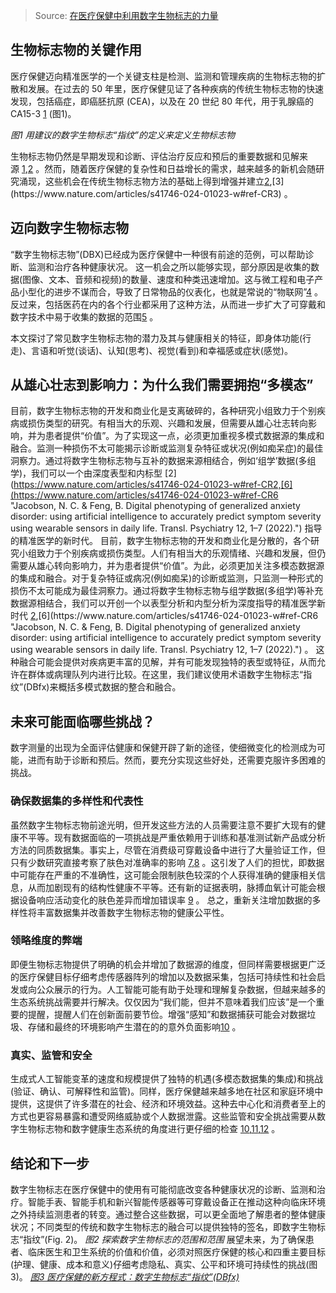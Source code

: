  > Source: [在医疗保健中利用数字生物标志的力量](https://www.nature.com/articles/s41746-024-01023-w)
 
## 生物标志物的关键作用
医疗保健迈向精准医学的一个关键支柱是检测、监测和管理疾病的生物标志物的扩散和发展。在过去的 50 年里，医疗保健见证了各种疾病的传统生物标志物的快速发现，包括癌症，即癌胚抗原 (CEA)，以及在 20 世纪 80 年代，用于乳腺癌的 CA15-3 [1](https://www.nature.com/articles/s41746-024-01023-w#ref-CR1") (图1)。
 
*图1 用建议的数字生物标志“指纹”的定义来定义生物标志物*

生物标志物仍然是早期发现和诊断、评估治疗反应和预后的重要数据和见解来源 [1](https://www.nature.com/articles/s41746-024-01023-w#ref-CR1),[2](https://www.nature.com/articles/s41746-024-01023-w#ref-CR2) 。然而，随着医疗保健的复杂性和日益增长的需求，越来越多的新机会随研究涌现，这些机会在传统生物标志物方法的基础上得到增强并建立[2](https://www.nature.com/articles/s41746-024-01023-w#ref-CR2"),[3](https://www.nature.com/articles/s41746-024-01023-w#ref-CR3) 。

## 迈向数字生物标志物
“数字生物标志物”(DBX)已经成为医疗保健中一种很有前途的范例，可以帮助诊断、监测和治疗各种健康状况。
这一机会之所以能够实现，部分原因是收集的数据(图像、文本、音频和视频)的数量、速度和种类迅速增加。这与微工程和电子产品小型化的进步不谋而合，导致了日常物品的仪表化，也就是常说的“物联网”[4](https://www.nature.com/articles/s41746-024-01023-w#ref-CR4) 。反过来，包括医药在内的各个行业都采用了这种方法，从而进一步扩大了可穿戴和数字技术中易于收集的数据的范围[5](https://www.nature.com/articles/s41746-024-01023-w#ref-CR5) 。

本文探讨了常见数字生物标志物的潜力及其与健康相关的特征，即身体功能(行走)、言语和听觉(谈话)、认知(思考)、视觉(看到)和幸福感或症状(感觉)。
## 从雄心壮志到影响力：为什么我们需要拥抱“多模态”
目前，数字生物标志物的开发和商业化是支离破碎的，各种研究小组致力于个别疾病或损伤类型的研究。有相当大的乐观、兴趣和发展，但需要从雄心壮志转向影响，并为患者提供“价值”。为了实现这一点，必须更加重视多模式数据源的集成和融合。监测一种损伤不太可能揭示诊断或监测复杂特征或状况(例如痴呆症)的最佳洞察力。通过将数字生物标志物与互补的数据来源相结合，例如‘组学’数据(多组学)，我们可以一个由深度表型和内标型 [2](https://www.nature.com/articles/s41746-024-01023-w#ref-CR2,[6](https://www.nature.com/articles/s41746-024-01023-w#ref-CR6 "Jacobson, N. C. & Feng, B. Digital phenotyping of generalized anxiety disorder: using artificial intelligence to accurately predict symptom severity using wearable sensors in daily life. Transl. Psychiatry 12, 1–7 (2022).") 指导的精准医学的新时代。
目前，数字生物标志物的开发和商业化是分散的，各个研究小组致力于个别疾病或损伤类型。人们有相当大的乐观情绪、兴趣和发展，但仍需要从雄心转向影响力，并为患者提供“价值”。为此，必须更加关注多模态数据源的集成和融合。对于复杂特征或病况(例如痴呆)的诊断或监测，只监测一种形式的损伤不太可能成为最佳洞察力。通过将数字生物标志物与组学数据(多组学)等补充数据源相结合，我们可以开创一个以表型分析和内型分析为深度指导的精准医学新时代 [2](https://www.nature.com/articles/s41746-024-01023-w#ref-CR2"),[6](https://www.nature.com/articles/s41746-024-01023-w#ref-CR6 "Jacobson, N. C. & Feng, B. Digital phenotyping of generalized anxiety disorder: using artificial intelligence to accurately predict symptom severity using wearable sensors in daily life. Transl. Psychiatry 12, 1–7 (2022).") 。
这种融合可能会提供对疾病更丰富的见解，并有可能发现独特的表型或特征，从而允许在群体或病理队列内进行比较。在这里，我们建议使用术语数字生物标志“指纹”(DBfx)来概括多模式数据的整合和融合。
## 未来可能面临哪些挑战？
数字测量的出现为全面评估健康和保健开辟了新的途径，使细微变化的检测成为可能，进而有助于诊断和预后。然而，要充分实现这些好处，还需要克服许多困难的挑战。
### 确保数据集的多样性和代表性
虽然数字生物标志物前途光明，但开发这些方法的人员需要注意不要扩大现有的健康不平等。现有数据面临的一项挑战是严重依赖用于训练和基准测试新产品或分析方法的同质数据集。事实上，尽管在消费级可穿戴设备中进行了大量验证工作，但只有少数研究直接考察了肤色对准确率的影响 [7](https://www.nature.com/articles/s41746-024-01023-w#ref-CR7 "Colvonen, P. J. Response to: investigating sources of inaccuracy in wearable optical heart rate sensors. npj Digital Med. 4, 1–2 (2021)."),[8](https://www.nature.com/articles/s41746-024-01023-w#ref-CR8 "Bent, B., Goldstein, B. A., Kibbe, W. A. & Dunn, J. P. Investigating sources of inaccuracy in wearable optical heart rate sensors. npj Digital Med. 3, 1–9 (2020). 2020 3:1.") 。这引发了人们的担忧，即数据中可能存在严重的不准确性，这可能会限制肤色较深的个人获得准确的健康相关信息，从而加剧现有的结构性健康不平等。还有新的证据表明，脉搏血氧计可能会根据设备响应活动变化的肤色差异而增加错误率 [9](https://www.nature.com/articles/s41746-024-01023-w#ref-CR9 "Sjoding, M. W., Dickson, R. P., Iwashyna, T. J., Gay, S. E. & Valley, T. S. Racial bias in pulse oximetry measurement. N Engl. J. Med. 383, 2477 (2020).") 。
总之，重新关注增加数据的多样性将丰富数据集并改善数字生物标志物的健康公平性。
### 领略维度的弊端
即便生物标志物提供了明确的机会并增加了数据源的维度，但同样需要根据更广泛的医疗保健目标仔细考虑传感器阵列的增加以及数据采集，包括可持续性和社会启发或向公众展示的行为。人工智能可能有助于处理和理解复杂数据，但越来越多的生态系统挑战需要并行解决。仅仅因为“我们能，但并不意味着我们应该”是一个重要的提醒，提醒人们在创新面前要节俭。增强“感知”和数据捕获可能会对数据垃圾、存储和最终的环境影响产生潜在的的意外负面影响[10](https://www.nature.com/articles/s41746-024-01023-w#ref-CR10) 。
### 真实、监管和安全
生成式人工智能变革的速度和规模提供了独特的机遇(多模态数据集的集成)和挑战(验证、确认、可解释性和监管)。同样，医疗保健越来越多地在社区和家庭环境中提供，这提供了许多潜在的社会、经济和环境效益。这种去中心化和消费者至上的方式也更容易暴露和遭受网络威胁或个人数据泄露。这些监管和安全挑战需要从数字生物标志物和数字健康生态系统的角度进行更仔细的检查 [10](https://www.nature.com/articles/s41746-024-01023-w#ref-CR10 "Powell, D. & Godfrey, A. Considerations for integrating wearables into the everyday healthcare practice. npj Digital Med. 6 1–3 (2023)."),[11](https://www.nature.com/articles/s41746-024-01023-w#ref-CR11 "Godfrey, A. et al. BioMeT and algorithm challenges: a proposed digital standardized evaluation framework. IEEE J. Transl. Eng. Health Med. 8, 0700108 (2020)."),[12](https://www.nature.com/articles/s41746-024-01023-w#ref-CR12 "Goldsack, J. C. et al. Verification, analytical validation, and clinical validation (V3): the foundation of determining fit-for-purpose for Biometric Monitoring Technologies (BioMeTs). NPJ Digit Med. 3, 1–15 (2020).") 。

## 结论和下一步
数字生物标志在医疗保健中的使用有可能彻底改变各种健康状况的诊断、监测和治疗。智能手表、智能手机和新兴智能传感器等可穿戴设备正在推动这种向临床环境之外持续监测患者的转变。通过整合这些数据，可以更全面地了解患者的整体健康状况；不同类型的传统和数字生物标志的融合可以提供独特的签名，即数字生物标志“指纹”(Fig. 2)。
*图2 探索数字生物标志的范围和范围*
展望未来，为了确保患者、临床医生和卫生系统的价值和价值，必须对照医疗保健的核心和四重主要目标(护理、健康、成本和意义)仔细考虑隐私、真实、公平和环境可持续性的挑战(图 3)。
*[图3 医疗保健的新方程式：数字生物标志“指纹”(DBfx)](https://www.nature.com/articles/s41746-024-01023-w/figures/3)*
